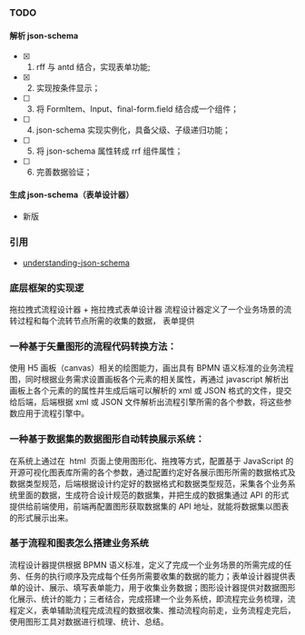 ### TODO

#### 解析 json-schema

- [x] 1. rff 与 antd 结合，实现表单功能;
- [x] 2. 实现按条件显示；
- [ ] 3. 将 FormItem、Input、final-form.field 结合成一个组件；
- [ ] 4. json-schema 实现实例化，具备父级、子级递归功能；
- [ ] 5. 将 json-schema 属性转成 rrf 组件属性；
- [ ] 6. 完善数据验证；

#### 生成 json-schema（表单设计器）

- 新版


### 引用
- [understanding-json-schema](https://json-schema.org/understanding-json-schema/)

### 底层框架的实现逻

拖拉拽式流程设计器 + 拖拉拽式表单设计器
流程设计器定义了一个业务场景的流转过程和每个流转节点所需的收集的数据，
表单提供

### 一种基于矢量图形的流程代码转换方法：

使用 H5 画板（canvas）相关的绘图能力，画出具有 BPMN 语义标准的业务流程图，同时根据业务需求设置画板各个元素的相关属性，再通过 javascript 解析出画板上各个元素的的属性并生成后端可以解析的 xml 或 JSON 格式的文件，提交给后端，后端根据 xml 或 JSON 文件解析出流程引擎所需的各个参数，将这些参数应用于流程引擎中。

### 一种基于数据集的数据图形自动转换展示系统：

在系统上通过在  html  页面上使用图形化、拖拽等方式，配置基于 JavaScript 的开源可视化图表库所需的各个参数，通过配置约定好各展示图形所需的数据格式及数据类型规范，后端根据设计约定好的数据格式和数据类型规范，采集各个业务系统里面的数据，生成符合设计规范的数据集，并把生成的数据集通过 API 的形式提供给前端使用，前端再配置图形获取数据集的 API 地址，就能将数据集以图表的形式展示出来。

### 基于流程和图表怎么搭建业务系统

流程设计器提供根据 BPMN 语义标准，定义了完成一个业务场景的所需完成的任务、任务的执行顺序及完成每个任务所需要收集的数据的能力；表单设计器提供表单的设计、展示、填写表单能力，用于收集业务数据；图形设计器提供对数据图形化展示、统计的能力；三者结合，完成搭建一个业务系统，即流程完业务梳理，流程定义，表单辅助流程完成流程的数据收集、推动流程向前走，业务流程走完后，使用图形工具对数据进行梳理、统计、总结。
